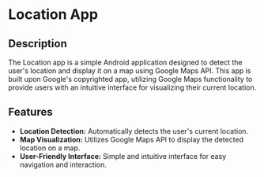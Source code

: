 <!DOCTYPE html>
<html lang="en">
<head>
  <meta charset="UTF-8">
  <meta name="viewport" content="width=device-width, initial-scale=1.0">
</head>
<body>

  <h1>Location App</h1>

  <h2>Description</h2>
  <p>The Location app is a simple Android application designed to detect the user's location and display it on a map using Google Maps API. This app is built upon Google's copyrighted app, utilizing Google Maps functionality to provide users with an intuitive interface for visualizing their current location.</p>

  <h2>Features</h2>
  <ul>
    <li><strong>Location Detection:</strong> Automatically detects the user's current location.</li>
    <li><strong>Map Visualization:</strong> Utilizes Google Maps API to display the detected location on a map.</li>
    <li><strong>User-Friendly Interface:</strong> Simple and intuitive interface for easy navigation and interaction.</li>
  </ul>

</body>
</html>
